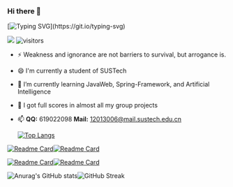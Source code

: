 ### Hi there 👋

[![Typing SVG](https://readme-typing-svg.herokuapp.com?lines=Hi+!++I'm+SnowCharm+!;Welcome+To+My+GitHub+!;Looking+Forward+To+Your+Advice+!)](https://git.io/typing-svg)

![](https://img.shields.io/badge/status-coding-brightgreen) ![visitors](https://visitor-badge.glitch.me/badge?page_id=Olin66_README.md&left_color=&right_color=blue)

- ⚡ Weakness and ignorance are not barriers to survival, but arrogance is.

- 😄 I'm currently a student of SUSTech

- 🌱 I’m currently learning JavaWeb, Spring-Framework, and Artificial Intelligence

- 👯 I got full scores in almost all my group projects

- 📫 **QQ:** 619022098 **Mail:** 12013006@mail.sustech.edu.cn

  [![Top Langs](https://github-readme-stats.vercel.app/api/top-langs/?username=Olin66&langs_count=12&layout=compact&show_icons=true&theme=tokyonight&hide=less,SCSS)](https://github.com/anuraghazra/github-readme-stats)

  

[![Readme Card](https://github-readme-stats.vercel.app/api/pin/?username=Olin66&repo=2022-Spring-Database-Project2&show_icons=true&theme=tokyonight)](https://github.com/Olin66/2022-Spring-Database-Project2)[![Readme Card](https://github-readme-stats.vercel.app/api/pin/?username=Olin66&repo=2022-Spring-Java2-Project&show_icons=true&theme=tokyonight)](https://github.com/Olin66/2022-Spring-Java2-Project)

[![Readme Card](https://github-readme-stats.vercel.app/api/pin/?username=Olin66&repo=2022-Spring-C-and-Cpp-Project-Matrix&show_icons=true&theme=tokyonight)](https://github.com/Olin66/2022-Spring-C-and-Cpp-Project-Matrix)[![Readme Card](https://github-readme-stats.vercel.app/api/pin/?username=Olin66&repo=2021-Fall-DSAA-A&show_icons=true&theme=tokyonight)](https://github.com/Olin66/2021-Fall-DSAA-A)


![Anurag's GitHub stats](https://github-readme-stats.vercel.app/api?username=Olin66&show_icons=true&theme=tokyonight)![GitHub Streak](https://github-readme-streak-stats.herokuapp.com/?user=Leo-Adventure&theme=tokyonight)
